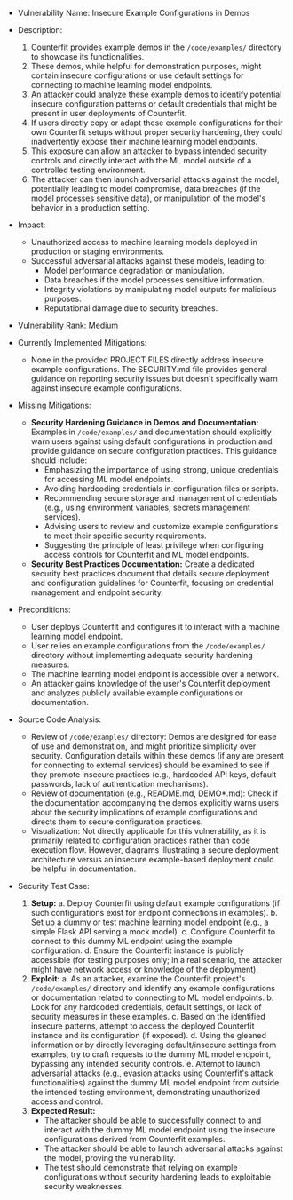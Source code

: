 - Vulnerability Name: Insecure Example Configurations in Demos

- Description:
  1. Counterfit provides example demos in the `/code/examples/` directory to showcase its functionalities.
  2. These demos, while helpful for demonstration purposes, might contain insecure configurations or use default settings for connecting to machine learning model endpoints.
  3. An attacker could analyze these example demos to identify potential insecure configuration patterns or default credentials that might be present in user deployments of Counterfit.
  4. If users directly copy or adapt these example configurations for their own Counterfit setups without proper security hardening, they could inadvertently expose their machine learning model endpoints.
  5. This exposure can allow an attacker to bypass intended security controls and directly interact with the ML model outside of a controlled testing environment.
  6. The attacker can then launch adversarial attacks against the model, potentially leading to model compromise, data breaches (if the model processes sensitive data), or manipulation of the model's behavior in a production setting.

- Impact:
  - Unauthorized access to machine learning models deployed in production or staging environments.
  - Successful adversarial attacks against these models, leading to:
    - Model performance degradation or manipulation.
    - Data breaches if the model processes sensitive information.
    - Integrity violations by manipulating model outputs for malicious purposes.
    - Reputational damage due to security breaches.

- Vulnerability Rank: Medium

- Currently Implemented Mitigations:
  - None in the provided PROJECT FILES directly address insecure example configurations. The SECURITY.md file provides general guidance on reporting security issues but doesn't specifically warn against insecure example configurations.

- Missing Mitigations:
  - **Security Hardening Guidance in Demos and Documentation:** Examples in `/code/examples/` and documentation should explicitly warn users against using default configurations in production and provide guidance on secure configuration practices. This guidance should include:
    - Emphasizing the importance of using strong, unique credentials for accessing ML model endpoints.
    - Avoiding hardcoding credentials in configuration files or scripts.
    - Recommending secure storage and management of credentials (e.g., using environment variables, secrets management services).
    - Advising users to review and customize example configurations to meet their specific security requirements.
    - Suggesting the principle of least privilege when configuring access controls for Counterfit and ML model endpoints.
  - **Security Best Practices Documentation:** Create a dedicated security best practices document that details secure deployment and configuration guidelines for Counterfit, focusing on credential management and endpoint security.

- Preconditions:
  - User deploys Counterfit and configures it to interact with a machine learning model endpoint.
  - User relies on example configurations from the `/code/examples/` directory without implementing adequate security hardening measures.
  - The machine learning model endpoint is accessible over a network.
  - An attacker gains knowledge of the user's Counterfit deployment and analyzes publicly available example configurations or documentation.

- Source Code Analysis:
  - Review of `/code/examples/` directory: Demos are designed for ease of use and demonstration, and might prioritize simplicity over security. Configuration details within these demos (if any are present for connecting to external services) should be examined to see if they promote insecure practices (e.g., hardcoded API keys, default passwords, lack of authentication mechanisms).
  - Review of documentation (e.g., README.md, DEMO*.md):  Check if the documentation accompanying the demos explicitly warns users about the security implications of example configurations and directs them to secure configuration practices.
  - Visualization: Not directly applicable for this vulnerability, as it is primarily related to configuration practices rather than code execution flow. However, diagrams illustrating a secure deployment architecture versus an insecure example-based deployment could be helpful in documentation.

- Security Test Case:
  1. **Setup:**
     a. Deploy Counterfit using default example configurations (if such configurations exist for endpoint connections in examples).
     b. Set up a dummy or test machine learning model endpoint (e.g., a simple Flask API serving a mock model).
     c. Configure Counterfit to connect to this dummy ML endpoint using the example configuration.
     d. Ensure the Counterfit instance is publicly accessible (for testing purposes only; in a real scenario, the attacker might have network access or knowledge of the deployment).
  2. **Exploit:**
     a. As an attacker, examine the Counterfit project's `/code/examples/` directory and identify any example configurations or documentation related to connecting to ML model endpoints.
     b. Look for any hardcoded credentials, default settings, or lack of security measures in these examples.
     c. Based on the identified insecure patterns, attempt to access the deployed Counterfit instance and its configuration (if exposed).
     d. Using the gleaned information or by directly leveraging default/insecure settings from examples, try to craft requests to the dummy ML model endpoint, bypassing any intended security controls.
     e. Attempt to launch adversarial attacks (e.g., evasion attacks using Counterfit's attack functionalities) against the dummy ML model endpoint from outside the intended testing environment, demonstrating unauthorized access and control.
  3. **Expected Result:**
     - The attacker should be able to successfully connect to and interact with the dummy ML model endpoint using the insecure configurations derived from Counterfit examples.
     - The attacker should be able to launch adversarial attacks against the model, proving the vulnerability.
     - The test should demonstrate that relying on example configurations without security hardening leads to exploitable security weaknesses.